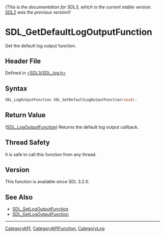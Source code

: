 ###### (This is the documentation for SDL3, which is the current stable version. [SDL2](https://wiki.libsdl.org/SDL2/) was the previous version!)
# SDL_GetDefaultLogOutputFunction

Get the default log output function.

## Header File

Defined in [<SDL3/SDL_log.h>](https://github.com/libsdl-org/SDL/blob/main/include/SDL3/SDL_log.h)

## Syntax

```c
SDL_LogOutputFunction SDL_GetDefaultLogOutputFunction(void);
```

## Return Value

([SDL_LogOutputFunction](SDL_LogOutputFunction)) Returns the default log
output callback.

## Thread Safety

It is safe to call this function from any thread.

## Version

This function is available since SDL 3.2.0.

## See Also

- [SDL_SetLogOutputFunction](SDL_SetLogOutputFunction)
- [SDL_GetLogOutputFunction](SDL_GetLogOutputFunction)

----
[CategoryAPI](CategoryAPI), [CategoryAPIFunction](CategoryAPIFunction), [CategoryLog](CategoryLog)

